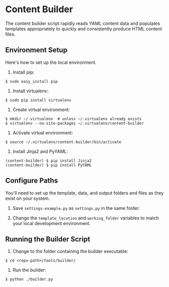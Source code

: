 Content Builder
===============

The content builder script rapidly reads YAML content data and populates templates appropriately to quickly and consistently produce HTML content files.

## Environment Setup
Here's how to set up the local environment.

1. Install pip:

 ```
 $ sudo easy_install pip
 ```
1. Install virtualenv:

 ```
 $ sudo pip install virtualenv
 ```
1. Create virtual environment:

 ```
 $ mkdir ~/.virtualenv  # unless ~/.virtualenv already exists
 $ virtualenv --no-site-packages ~/.virtualenv/content-builder
 ```
1. Activate virtual environment:

 ```
 $ source ~/.virtualenv/content-builder/bin/activate
 ```
1. Install Jinja2 and PyYAML:

 ```
 (content-builder) $ pip install Jinja2
 (content-builder) $ pip install PyYAML
 ```
## Configure Paths
You'll need to set up the template, data, and output folders and files as they exist on your system.

1. Save ```settings-example.py``` as ```settings.py``` in the same folder.

1. Change the ```template_location``` and ```working_folder``` variables to match your local development environment.

## Running the Builder Script

1. Change to the folder containing the builder executable:
 ```
 $ cd <repo-path>/tools/builder/
 ```

1. Run the builder:

 ```
 $ python ./builder.py
 ```
